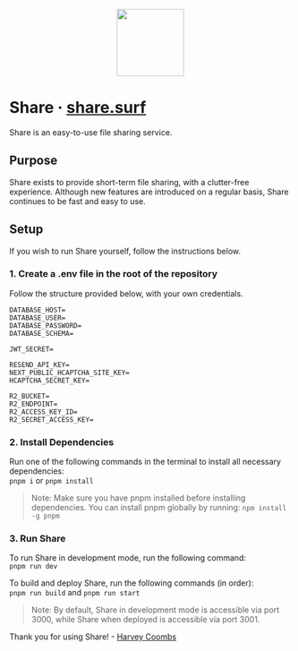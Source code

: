 <p align="center"><img src="https://share.surf/images/icon.png" width="120" /></p>

# Share &middot; [share.surf](https://share.surf/)

Share is an easy-to-use file sharing service.

## Purpose
Share exists to provide short-term file sharing, with a clutter-free experience. Although new features are introduced on a regular basis, Share continues to be fast and easy to use.

## Setup
If you wish to run Share yourself, follow the instructions below.

### 1. Create a .env file in the root of the repository
Follow the structure provided below, with your own credentials.
```
DATABASE_HOST=
DATABASE_USER=
DATABASE_PASSWORD=
DATABASE_SCHEMA=

JWT_SECRET=

RESEND_API_KEY=
NEXT_PUBLIC_HCAPTCHA_SITE_KEY=
HCAPTCHA_SECRET_KEY=

R2_BUCKET=
R2_ENDPOINT=
R2_ACCESS_KEY_ID=
R2_SECRET_ACCESS_KEY=
```

### 2. Install Dependencies
Run one of the following commands in the terminal to install all necessary dependencies:
<br/>
```pnpm i``` or ```pnpm install```
> Note: Make sure you have pnpm installed before installing dependencies. You can install pnpm globally by running: `npm install -g pnpm`

### 3. Run Share
To run Share in development mode, run the following command:
<br/>
```pnpm run dev```

To build and deploy Share, run the following commands (in order):
<br/>
```pnpm run build``` and ```pnpm run start```

> Note: By default, Share in development mode is accessible via port 3000, while Share when deployed is accessible via port 3001.

Thank you for using Share! - [Harvey Coombs](https://harveycoombs.com/)
